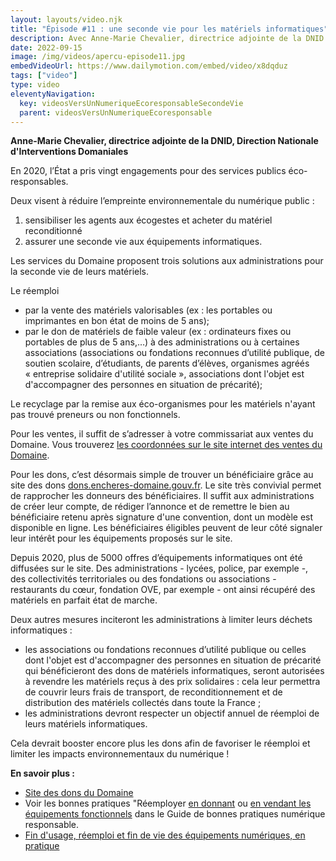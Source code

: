 ```yaml
---
layout: layouts/video.njk
title: "Épisode #11 : une seconde vie pour les matériels informatiques"
description: Avec Anne-Marie Chevalier, directrice adjointe de la DNID
date: 2022-09-15
image: /img/videos/apercu-episode11.jpg
embedVideoUrl: https://www.dailymotion.com/embed/video/x8dqduz
tags: ["video"]
type: video
eleventyNavigation:
  key: videosVersUnNumeriqueEcoresponsableSecondeVie
  parent: videosVersUnNumeriqueEcoresponsable
---
```


**Anne-Marie Chevalier, directrice adjointe de la DNID, Direction Nationale d'Interventions Domaniales**

En 2020, l’État a pris vingt engagements pour des services publics éco-responsables.

Deux visent à réduire l’empreinte environnementale du numérique public :  
1. sensibiliser les agents aux écogestes et acheter du matériel reconditionné
2. assurer une seconde vie aux équipements informatiques.

Les services du Domaine proposent trois solutions aux administrations pour la seconde vie de leurs matériels.

Le réemploi
- par la vente des matériels valorisables (ex : les portables ou imprimantes en bon état de moins de 5 ans); 
- par le don de matériels de faible valeur (ex : ordinateurs fixes ou portables de plus de 5 ans,…) à des administrations ou à certaines associations  (associations ou fondations reconnues d’utilité publique, de soutien scolaire, d’étudiants, de parents d’élèves, organismes agréés « entreprise solidaire d'utilité sociale », associations dont l'objet est d'accompagner des personnes en situation de précarité); 

Le recyclage par la remise aux éco-organismes pour les matériels n'ayant pas trouvé preneurs ou non fonctionnels. 

Pour les ventes, il suffit de s’adresser à votre commissariat aux ventes du Domaine. Vous trouverez [les coordonnées sur le site internet des ventes du Domaine](https://dons.encheres-domaine.gouv.fr/documents-telechargeables).

Pour les dons, c’est désormais simple de trouver un bénéficiaire grâce au site des dons [dons.encheres-domaine.gouv.fr](https://dons.encheres-domaine.gouv.fr/). Le site très convivial permet de rapprocher les donneurs des bénéficiaires. Il suffit aux administrations de créer leur compte, de rédiger l’annonce et de remettre le bien au bénéficiaire retenu après signature d'une convention, dont un modèle est disponible en ligne. Les bénéficiaires éligibles peuvent de leur côté signaler leur intérêt pour les équipements proposés sur le site.

Depuis 2020, plus de 5000 offres d’équipements informatiques ont été diffusées sur le site. Des administrations - lycées, police, par exemple -, des collectivités territoriales ou des fondations ou associations - restaurants du cœur, fondation OVE, par exemple - ont ainsi récupéré des matériels en parfait état de marche.

Deux autres mesures inciteront les administrations à limiter leurs déchets informatiques : 
- les associations ou fondations reconnues d’utilité publique ou celles dont l'objet est d'accompagner des personnes en situation de précarité qui bénéficieront des dons de matériels informatiques, seront autorisées à revendre les matériels reçus à des prix solidaires : cela leur permettra de couvrir leurs frais de transport, de reconditionnement et de distribution des matériels collectés dans toute la France ;
- les administrations devront respecter un objectif annuel de réemploi de leurs matériels informatiques.

Cela devrait booster encore plus les dons afin de favoriser le réemploi et limiter les impacts environnementaux du numérique !

**En savoir plus :**

* [Site des dons du Domaine](https://dons.encheres-domaine.gouv.fr/)
* Voir les bonnes pratiques "Réemployer [en donnant](https://ecoresponsable.numerique.gouv.fr/publications/bonnes-pratiques/fin-usage/reemployer-en-donnant/) ou [en vendant les équipements fonctionnels](https://ecoresponsable.numerique.gouv.fr/publications/bonnes-pratiques/fin-usage/reemployer-en-vendant/) dans le Guide de bonnes pratiques numérique responsable.
* [Fin d'usage, réemploi et fin de vie des équipements numériques, en pratique](https://ecoresponsable.numerique.gouv.fr/publications/fin-usage/)
